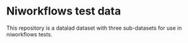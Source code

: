# Niworkflows test data

This repository is a datalad dataset with three sub-datasets for use in
niworkflows tests.
